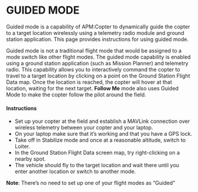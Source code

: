 # GUIDED MODE

Guided mode is a capability of APM:Copter to dynamically guide the copter to a target location wirelessly using a telemetry radio module and ground station application. This page provides instructions for using guided mode.

Guided mode is not a traditional flight mode that would be assigned to a mode switch like other flight modes. The guided mode capability is enabled using a ground station application (such as Mission Planner) and telemetry radio. This capability allows you to interactively command the copter to travel to a target location by clicking on a point on the Ground Station Flight Data map. Once the location is reached, the copter will hover at that location, waiting for the next target. **Follow Me** mode also uses Guided Mode to make the copter follow the pilot around the field.

#### Instructions

- Set up your copter at the field and establish a MAVLink connection over wireless telemetry between your copter and your laptop.
- On your laptop make sure that it’s working and that you have a GPS lock.
- Take off in Stabilize mode and once at a reasonable altitude, switch to Loiter.
- In the Ground Station Flight Data screen map, try right-clicking on a nearby spot.
- The vehicle should fly to the target location and wait there until you enter another location or switch to another mode.


**Note**: There’s no need to set up one of your flight modes as “Guided”

